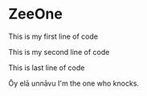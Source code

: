 # ZeeOne

This is my first line of code

This is my second line of code

This is last line of code


Ōy elā unnāvu
I'm the one who knocks.

